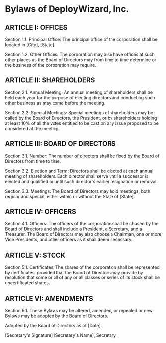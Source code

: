 # Bylaws of DeployWizard, Inc.

## ARTICLE I: OFFICES
Section 1.1. Principal Office: The principal office of the corporation shall be located in [City], [State].

Section 1.2. Other Offices: The corporation may also have offices at such other places as the Board of Directors may from time to time determine or the business of the corporation may require.

## ARTICLE II: SHAREHOLDERS
Section 2.1. Annual Meeting: An annual meeting of shareholders shall be held each year for the purpose of electing directors and conducting such other business as may come before the meeting.

Section 2.2. Special Meetings: Special meetings of shareholders may be called by the Board of Directors, the President, or by shareholders holding at least 10% of all the votes entitled to be cast on any issue proposed to be considered at the meeting.

## ARTICLE III: BOARD OF DIRECTORS
Section 3.1. Number: The number of directors shall be fixed by the Board of Directors from time to time.

Section 3.2. Election and Term: Directors shall be elected at each annual meeting of shareholders. Each director shall serve until a successor is elected and qualified or until such director's earlier resignation or removal.

Section 3.3. Meetings: The Board of Directors may hold meetings, both regular and special, either within or without the State of [State].

## ARTICLE IV: OFFICERS
Section 4.1. Officers: The officers of the corporation shall be chosen by the Board of Directors and shall include a President, a Secretary, and a Treasurer. The Board of Directors may also choose a Chairman, one or more Vice Presidents, and other officers as it shall deem necessary.

## ARTICLE V: STOCK
Section 5.1. Certificates: The shares of the corporation shall be represented by certificates, provided that the Board of Directors may provide by resolution that some or all of any or all classes or series of its stock shall be uncertificated shares.

## ARTICLE VI: AMENDMENTS
Section 6.1. These Bylaws may be altered, amended, or repealed or new Bylaws may be adopted by the Board of Directors.

Adopted by the Board of Directors as of [Date].

[Secretary's Signature]
[Secretary's Name], Secretary
